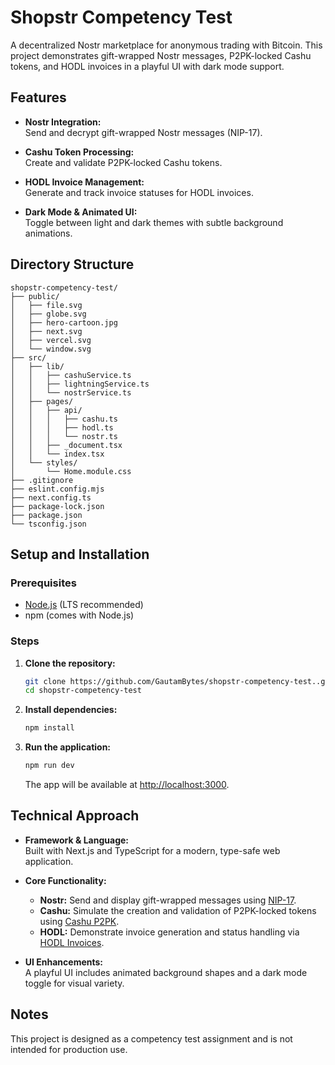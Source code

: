 # Shopstr Competency Test

A decentralized Nostr marketplace for anonymous trading with Bitcoin. This project demonstrates gift-wrapped Nostr messages, P2PK-locked Cashu tokens, and HODL invoices in a playful UI with dark mode support.

## Features

- **Nostr Integration:**  
  Send and decrypt gift-wrapped Nostr messages (NIP-17).

- **Cashu Token Processing:**  
  Create and validate P2PK-locked Cashu tokens.

- **HODL Invoice Management:**  
  Generate and track invoice statuses for HODL invoices.

- **Dark Mode & Animated UI:**  
  Toggle between light and dark themes with subtle background animations.

## Directory Structure

```
shopstr-competency-test/
├── public/
│   ├── file.svg
│   ├── globe.svg
│   ├── hero-cartoon.jpg
│   ├── next.svg
│   ├── vercel.svg
│   └── window.svg
├── src/
│   ├── lib/
│   │   ├── cashuService.ts
│   │   ├── lightningService.ts
│   │   └── nostrService.ts
│   ├── pages/
│   │   ├── api/
│   │   │   ├── cashu.ts
│   │   │   ├── hodl.ts
│   │   │   └── nostr.ts
│   │   ├── _document.tsx
│   │   └── index.tsx
│   └── styles/
│       └── Home.module.css
├── .gitignore
├── eslint.config.mjs
├── next.config.ts
├── package-lock.json
├── package.json
└── tsconfig.json
```

## Setup and Installation

### Prerequisites

- [Node.js](https://nodejs.org/) (LTS recommended)
- npm (comes with Node.js)

### Steps

1. **Clone the repository:**

   ```bash
   git clone https://github.com/GautamBytes/shopstr-competency-test..git
   cd shopstr-competency-test
   ```

2. **Install dependencies:**

   ```bash
   npm install
   ```

3. **Run the application:**

   ```bash
   npm run dev
   ```

   The app will be available at [http://localhost:3000](http://localhost:3000).

## Technical Approach

- **Framework & Language:**  
  Built with Next.js and TypeScript for a modern, type-safe web application.

- **Core Functionality:**  
  - **Nostr:** Send and display gift-wrapped messages using [NIP-17](https://github.com/nostr-protocol/nips/blob/master/17.md).
  - **Cashu:** Simulate the creation and validation of P2PK-locked tokens using [Cashu P2PK](https://github.com/cashubtc/nuts/blob/main/11.md).
  - **HODL:** Demonstrate invoice generation and status handling via [HODL Invoices](https://github.com/lightningnetwork/lnd/pull/2022).

- **UI Enhancements:**  
  A playful UI includes animated background shapes and a dark mode toggle for visual variety.

## Notes

This project is designed as a competency test assignment and is not intended for production use.


